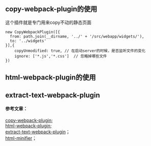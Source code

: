 ## copy-webpack-plugin的使用
这个插件就是专门用来copy不动的静态页面
```
new CopyWebpackPlugin([{
  from: path.join(__dirname, '../' + '/src/webapp/widgets/'),
  to: '../widgets'
}],{
    copyUnmodified: true, // 在启动server的时候，是否监听文件的变化
    ignore: ['*.js','*.css']  // 忽略掉哪些文件
})
```
## html-webpack-plugin的使用
## extract-text-webpack-plugin



#### 参考文章：
[copy-webpack-plugin](https://www.npmjs.com/package/copy-webpack-plugin);<br>
[html-webpack-plugin](https://www.npmjs.com/package/html-webpack-plugin);<br>
[extract-text-webpack-plugin](https://www.npmjs.com/package/extract-text-webpack-plugin)；<br>
[html-minifier](https://www.npmjs.com/package/html-minifier)；